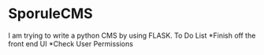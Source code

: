 # SporuleCMS

I am trying to write a python CMS by using FLASK.
To Do List
*Finish off the front end UI
*Check User Permissions
